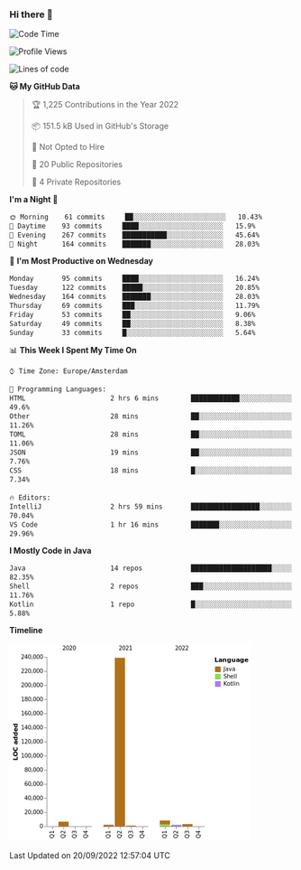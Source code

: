 ### Hi there 👋


<!--START_SECTION:waka-->
![Code Time](http://img.shields.io/badge/Code%20Time-2%2C489%20hrs-blue)

![Profile Views](http://img.shields.io/badge/Profile%20Views-0-blue)

![Lines of code](https://img.shields.io/badge/From%20Hello%20World%20I%27ve%20Written-262%20Thousand%20lines%20of%20code-blue)

**🐱 My GitHub Data** 

> 🏆 1,225 Contributions in the Year 2022
 > 
> 📦 151.5 kB Used in GitHub's Storage 
 > 
> 🚫 Not Opted to Hire
 > 
> 📜 20 Public Repositories 
 > 
> 🔑 4 Private Repositories  
 > 
**I'm a Night 🦉** 

```text
🌞 Morning    61 commits     ██░░░░░░░░░░░░░░░░░░░░░░░   10.43% 
🌆 Daytime    93 commits     ████░░░░░░░░░░░░░░░░░░░░░   15.9% 
🌃 Evening    267 commits    ███████████░░░░░░░░░░░░░░   45.64% 
🌙 Night      164 commits    ███████░░░░░░░░░░░░░░░░░░   28.03%

```
📅 **I'm Most Productive on Wednesday** 

```text
Monday       95 commits     ████░░░░░░░░░░░░░░░░░░░░░   16.24% 
Tuesday      122 commits    █████░░░░░░░░░░░░░░░░░░░░   20.85% 
Wednesday    164 commits    ███████░░░░░░░░░░░░░░░░░░   28.03% 
Thursday     69 commits     ███░░░░░░░░░░░░░░░░░░░░░░   11.79% 
Friday       53 commits     ██░░░░░░░░░░░░░░░░░░░░░░░   9.06% 
Saturday     49 commits     ██░░░░░░░░░░░░░░░░░░░░░░░   8.38% 
Sunday       33 commits     █░░░░░░░░░░░░░░░░░░░░░░░░   5.64%

```


📊 **This Week I Spent My Time On** 

```text
⌚︎ Time Zone: Europe/Amsterdam

💬 Programming Languages: 
HTML                     2 hrs 6 mins        ████████████░░░░░░░░░░░░░   49.6% 
Other                    28 mins             ██░░░░░░░░░░░░░░░░░░░░░░░   11.26% 
TOML                     28 mins             ██░░░░░░░░░░░░░░░░░░░░░░░   11.06% 
JSON                     19 mins             ██░░░░░░░░░░░░░░░░░░░░░░░   7.76% 
CSS                      18 mins             █░░░░░░░░░░░░░░░░░░░░░░░░   7.34%

🔥 Editors: 
IntelliJ                 2 hrs 59 mins       █████████████████░░░░░░░░   70.04% 
VS Code                  1 hr 16 mins        ███████░░░░░░░░░░░░░░░░░░   29.96%

```

**I Mostly Code in Java** 

```text
Java                     14 repos            ████████████████████░░░░░   82.35% 
Shell                    2 repos             ███░░░░░░░░░░░░░░░░░░░░░░   11.76% 
Kotlin                   1 repo              █░░░░░░░░░░░░░░░░░░░░░░░░   5.88%

```


**Timeline**

![Chart not found](https://raw.githubusercontent.com/powercasgamer/powercasgamer/master/charts/bar_graph.png) 


 Last Updated on 20/09/2022 12:57:04 UTC
<!--END_SECTION:waka-->
